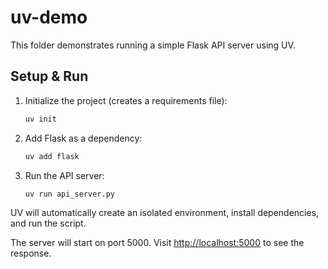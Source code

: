 
# uv-demo

This folder demonstrates running a simple Flask API server using UV.

## Setup & Run

1. Initialize the project (creates a requirements file):
   ```sh
   uv init
   ```
2. Add Flask as a dependency:
   ```sh
   uv add flask
   ```
3. Run the API server:
   ```sh
   uv run api_server.py
   ```

UV will automatically create an isolated environment, install dependencies, and run the script.

The server will start on port 5000. Visit [http://localhost:5000](http://localhost:5000) to see the response.
